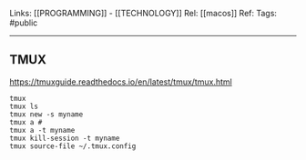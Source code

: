 Links: [[PROGRAMMING]] - [[TECHNOLOGY]]
Rel: [[macos]]
Ref: 
Tags: #public 

--- 

## TMUX
https://tmuxguide.readthedocs.io/en/latest/tmux/tmux.html
```
tmux
tmux ls
tmux new -s myname
tmux a #
tmux a -t myname
tmux kill-session -t myname
tmux source-file ~/.tmux.config

```